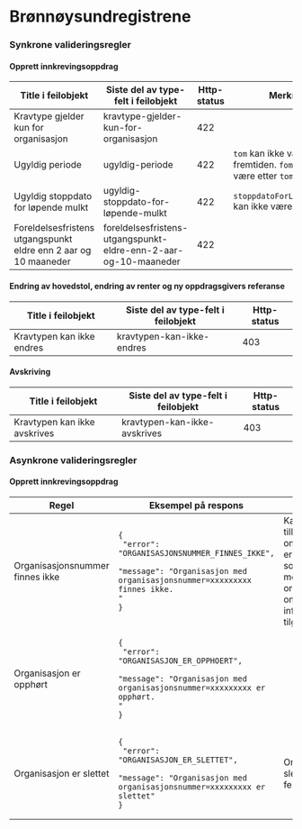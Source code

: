 # Brønnøysundregistrene

### Synkrone valideringsregler

#### Opprett innkrevingsoppdrag

| Title i feilobjekt                                              | Siste del av type-felt i feilobjekt                             | Http-status | Merknad                                                           |
|-----------------------------------------------------------------|-----------------------------------------------------------------|-------------|-------------------------------------------------------------------|
| Kravtype gjelder kun for organisasjon                           | kravtype-gjelder-kun-for-organisasjon                           | 422         |                                                                   | 
| Ugyldig periode                                                 | ugyldig-periode                                                 | 422         | `tom` kan ikke være i fremtiden. `fom` kan ikke være etter `tom`. |
| Ugyldig stoppdato for løpende mulkt                             | ugyldig-stoppdato-for-løpende-mulkt                             | 422         | `stoppdatoForLøpendeMulkt` kan ikke være i fremtiden.             |
| Foreldelsesfristens utgangspunkt eldre enn 2 aar og 10 maaneder | foreldelsesfristens-utgangspunkt-eldre-enn-2-aar-og-10-maaneder | 422         |                                                                   |

#### Endring av hovedstol, endring av renter og ny oppdragsgivers referanse

| Title i feilobjekt        | Siste del av type-felt i feilobjekt | Http-status |
|---------------------------|-------------------------------------|-------------|
| Kravtypen kan ikke endres | kravtypen-kan-ikke-endres           | 403         |

#### Avskriving

| Title i feilobjekt           | Siste del av type-felt i feilobjekt | Http-status |
|------------------------------|-------------------------------------|-------------|
| Kravtypen kan ikke avskrives | kravtypen-kan-ikke-avskrives        | 403         |

### Asynkrone valideringsregler

#### Opprett innkrevingsoppdrag

| Regel                           | Eksempel på respons                                                                                                                                               | Merknad                                                                                                                                                              |
|---------------------------------|-------------------------------------------------------------------------------------------------------------------------------------------------------------------|----------------------------------------------------------------------------------------------------------------------------------------------------------------------|
| Organisasjonsnummer finnes ikke | <pre><code>{<br/>  "error": "ORGANISASJONSNUMMER_FINNES_IKKE",<br/>  "message": "Organisasjon med organisasjonsnummer=xxxxxxxxx finnes ikke. "<br/>}</code></pre> | Kan komme tilleggsinformasjon om at virksomheten er slettet, eller slettet som følge av dublett med nytt organisasjonsnummer om denne informasjonen er tilgjengelig. |
| Organisasjon er opphørt         | <pre><code>{<br/>  "error": "ORGANISASJON_ER_OPPHOERT",<br/>  "message": "Organisasjon med organisasjonsnummer=xxxxxxxxx er opphørt. "<br/>}</code></pre>         |                                                                                                                                                                      |
| Organisasjon er slettet         | <pre><code>{<br/>  "error": "ORGANISASJON_ER_SLETTET",<br/>  "message": "Organisasjon med organisasjonsnummer=xxxxxxxxx er slettet"<br/>}</code></pre>            | Organisasjon er slettet på grunn av feil i enhetsregisteret.                                                                                                         |